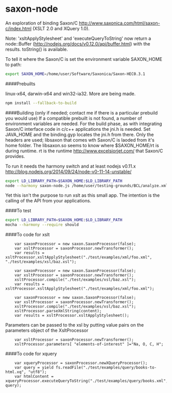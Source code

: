 # saxon-node

An exploration of binding Saxon/C http://www.saxonica.com/html/saxon-c/index.html (XSLT 2.0 and XQuery 1.0).  

Note: 'xsltApplyStylesheet' and 'executeQueryToString' now return a node::Buffer (http://nodejs.org/docs/v0.12.0/api/buffer.html) with the results. toString() is available.

To tell it where the Saxon/C is set the environment variable SAXON_HOME to path:

```bash
export SAXON_HOME=/home/user/Software/Saxonica/Saxon-HEC0.3.1
```

####Prebuilts

 linux-x64, darwin-x64 and win32-ia32. More are being made.

```bash
npm install --fallback-to-build
```

####Building (only if needed; contact me if there is a particular prebuild you would use)
If a compatible prebuilt is not found, a number of environment variables are needed.
For the build phase, as with integrating Saxon/C interface code in c/c++ applications the jni.h is needed.  Set JAVA_HOME and the binding.gyp locates the jni.h from there. Only the headers are used; libsaxon that comes wth Saxon/C is laoded from it's home folder.
The libsaxon.so seems to know where $SAXON_HOME/rt is during runtime.  rt is the runtime http://www.excelsiorjet.com/ that Saxon/C provides.

To run it needs the harmony switch and at least nodejs v0.11.x http://blog.nodejs.org/2014/09/24/node-v0-11-14-unstable/

```bash
export LD_LIBRARY_PATH=$SAXON_HOME:$LD_LIBRARY_PATH
node --harmony saxon-node.js /home/user/testing-grounds/BCL/analyze.xml /home/user/NetBeansProjects/OOBackbone/stylesheets/divconIsSpecies.xsl
```
Yet this isn't the purpose to run xslt as this small app.  The intention is the calling of the API from your applications.

####To test
```bash
export LD_LIBRARY_PATH=$SAXON_HOME:$LD_LIBRARY_PATH
mocha --harmony --require should
```

####To code for xslt
```node
    var saxonProcessor = new saxon.SaxonProcessor(false);
    var xsltProcessor = saxonProcessor.newTransformer();
    var results = xsltProcessor.xsltApplyStylesheet("./test/examples/xml/foo.xml", "./test/examples/xsl/baz.xsl");
```

```node
    var saxonProcessor = new saxon.SaxonProcessor(false);
    var xsltProcessor = saxonProcessor.newTransformer();
    xsltProcessor.compile("./test/examples/xsl/baz.xsl");
    var results = xsltProcessor.xsltApplyStylesheet("./test/examples/xml/foo.xml");
```

```node
    var saxonProcessor = new saxon.SaxonProcessor(false);
    var xsltProcessor = saxonProcessor.newTransformer();
    xsltProcessor.compile("./test/examples/xsl/baz.xsl");
    xsltProcessor.parseXmlString(content);
    var results = xsltProcessor.xsltApplyStylesheet();
```

Parameters can be passed to the xsl by putting value pairs on the parameters object of the XsltProcessor

```node
    var xsltProcessor = saxonProcessor.newTransformer();
    xsltProcessor.parameters[ "elements-of-interest" ]="Na, O, C, H";
```

####To code for xquery
```node
    var xqueryProcessor = saxonProcessor.newXQueryProcessor();
    var query = yield fs.readFile("./test/examples/query/books-to-html.xq", "utf8");
    var htmlContent = xqueryProcessor.executeQueryToString("./test/examples/query/books.xml", query);
```
